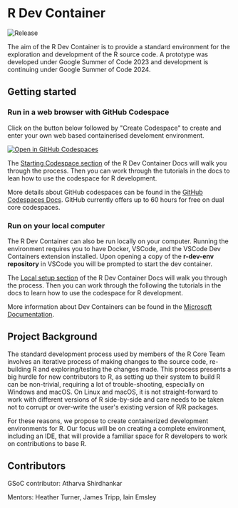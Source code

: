 # R Dev Container
![Release](https://img.shields.io/github/v/release/r-devel/r-dev-env)


The aim of the R Dev Container is to provide a standard environment for the exploration and development of the R source code. A prototype was developed under Google Summer of Code 2023 and development is continuing under Google Summer of Code 2024. 

## Getting started

### Run in a web browser with GitHub Codespace

Click on the button below followed by "Create Codespace" to create and enter your own web based containerised develoment environment.

[![Open in GitHub Codespaces](https://github.com/codespaces/badge.svg)](https://github.com/codespaces/new?hide_repo_select=true&ref=main&repo=647768262&machine=premiumLinux&devcontainer_path=.devcontainer%2Fdevcontainer.json&location=WestUs2)

The [Starting Codespace section](https://contributor.r-project.org/r-dev-env/container_setup/github_codespace/creating_codespace/) of the R Dev Container Docs will walk you through the process. Then you can work through the tutorials in the docs to lean how to use the codespace for R development.

More details about GitHub codespaces can be found in the [GitHub Codespaces Docs](https://docs.github.com/en/codespaces/overview). GitHub currently offers up to 60 hours for free on dual core codespaces.

### Run on your local computer

The R Dev Container can also be run locally on your computer. 
Running the environment requires you to have Docker, VSCode, and the VSCode Dev Containers extension installed. 
Upon opening a copy of the **r-dev-env repository** in VSCode you will be prompted to start the dev container. 

The [Local setup section](https://contributor.r-project.org/r-dev-env/container_setup/local_setup/localsetup/) of the R Dev Container Docs will walk you through the process. 
Then you can work through the following the tutorials in the docs to learn how to use the codespace for R development.

More information about Dev Containers can be found in the [Microsoft Documentation](https://code.visualstudio.com/docs/devcontainers/containers).

## Project Background

The standard development process used by members of the R Core Team involves an iterative process of making changes to the source code, re-building R and exploring/testing the changes made. 
This process presents a big hurdle for new contributors to R, as setting up their system to build R can be non-trivial, requiring a lot of trouble-shooting, especially on Windows and macOS. 
On Linux and macOS, it is not straight-forward to work with different versions of R side-by-side and care needs to be taken not to corrupt or over-write the user's existing version of R/R packages.

For these reasons, we propose to create containerized development environments for R. 
Our focus will be on creating a complete environment, including an IDE, that will provide a familiar space for R developers to work on contributions to base R.

## Contributors

GSoC contributor: Atharva Shirdhankar

Mentors: Heather Turner, James Tripp, Iain Emsley
